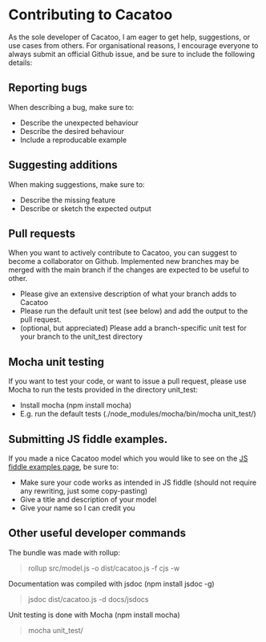 # Contributing to Cacatoo

As the sole developer of Cacatoo, I am eager to get help, suggestions, or use cases from others. For organisational reasons, I encourage everyone to always submit an official Github issue, and be sure to include the following details:

## Reporting bugs

When describing a bug, make sure to:
* Describe the unexpected behaviour
* Describe the desired behaviour
* Include a reproducable example

## Suggesting additions

When making suggestions, make sure to:
* Describe the missing feature
* Describe or sketch the expected output

## Pull requests

When you want to actively contribute to Cacatoo, you can suggest to become a collaborator on Github.
Implemented new branches may be merged with the main branch if the changes are expected to be useful to other. 

* Please give an extensive description of what your branch adds to Cacatoo
* Please run the default unit test (see below) and add the output to the pull request. 
* (optional, but appreciated) Please add a branch-specific unit test for your branch to the unit_test directory

## Mocha unit testing 

If you want to test your code, or want to issue a pull request, please use Mocha to run the tests provided in the directory unit_test:

* Install mocha (npm install mocha)
* E.g. run the default tests (./node_modules/mocha/bin/mocha unit_test/)

## Submitting JS fiddle examples. 

If you made a nice Cacatoo model which you would like to see on the [JS fiddle examples page](https://bramvandijk88.github.io/cacatoo/examples_jsfiddle.html), be sure to:
* Make sure your code works as intended in JS fiddle (should not require any rewriting, just some copy-pasting)
* Give a title and description of your model 
* Give your name so I can credit you

## Other useful developer commands

The bundle was made with rollup:
> rollup src/model.js -o dist/cacatoo.js -f cjs  -w

Documentation was compiled with jsdoc (npm install jsdoc -g)
> jsdoc dist/cacatoo.js -d docs/jsdocs

Unit testing is done with Mocha (npm install mocha)
> mocha unit_test/   

